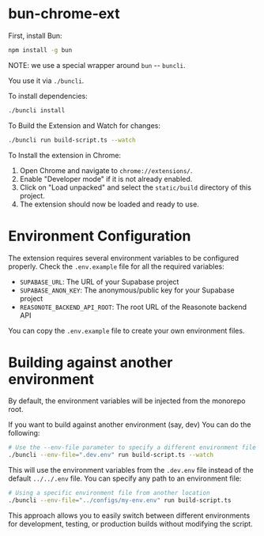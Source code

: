 # bun-chrome-ext

First, install Bun:

```bash
npm install -g bun
```

NOTE: we use a special wrapper around `bun` -- `buncli`.

You use it via `./buncli`.

To install dependencies:

```bash
./buncli install
```

To Build the Extension and Watch for changes:

```bash
./buncli run build-script.ts --watch
```

To Install the extension in Chrome:

1. Open Chrome and navigate to `chrome://extensions/`.
2. Enable "Developer mode" if it is not already enabled.
3. Click on "Load unpacked" and select the `static/build` directory of this project.
4. The extension should now be loaded and ready to use.

# Environment Configuration

The extension requires several environment variables to be configured properly. Check the `.env.example` file for all the required variables:

- `SUPABASE_URL`: The URL of your Supabase project
- `SUPABASE_ANON_KEY`: The anonymous/public key for your Supabase project
- `REASONOTE_BACKEND_API_ROOT`: The root URL of the Reasonote backend API

You can copy the `.env.example` file to create your own environment files.

# Building against another environment
By default, the environment variables will be injected from the monorepo root.

If you want to build against another environment (say, dev) You can do the following:

```bash
# Use the --env-file parameter to specify a different environment file
./buncli --env-file=".dev.env" run build-script.ts --watch
```

This will use the environment variables from the `.dev.env` file instead of the default `../../.env` file. You can specify any path to an environment file:

```bash
# Using a specific environment file from another location
./buncli --env-file="../configs/my-env.env" run build-script.ts
```

This approach allows you to easily switch between different environments for development, testing, or production builds without modifying the script.